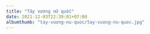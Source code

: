 ```yaml
---
title: "Tây vương nữ quốc"
date: 2021-12-03T22:39:01+07:00
albumthumb: "tay-vuong-nu-quoc/tay-vuong-nu-quoc.jpg"
---
```


